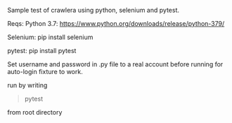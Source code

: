 Sample test of crawlera using python, selenium and pytest.

Reqs:
Python 3.7: https://www.python.org/downloads/release/python-379/

Selenium: pip install selenium

pytest: pip install pytest

Set username and password in .py file to a real account before running for auto-login fixture to work.


run by writing 
> pytest

from root directory
